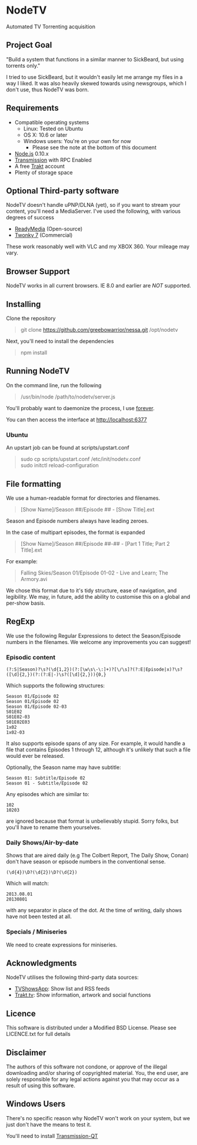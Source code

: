 # NodeTV
Automated TV Torrenting acquisition

## Project Goal

"Build a system that functions in a similar manner to SickBeard, but using torrents only."

I tried to use SickBeard, but it wouldn't easily let me arrange my files in a way I liked. It was also heavily skewed towards using newsgroups, which I don't use, thus NodeTV was born.



## Requirements

- Compatible operating systems
	- Linux: Tested on Ubuntu
	- OS X: 10.6 or later
	- Windows users: You're on your own for now
		- Please see the note at the bottom of this document
- [Node.js](http://nodejs.org) 0.10.x
- [Transmission](http://transmissionbt.com) with RPC Enabled
- A free [Trakt](http://trakt.tv) account
- Plenty of storage space



## Optional Third-party software
NodeTV doesn't handle uPNP/DLNA (yet), so if you want to stream your content, you'll need a MediaServer. I've used the following, with various degrees of success

- [ReadyMedia](minidlna.sourceforge.net) (Open-source)
- [Twonky 7](http://twonky.com/downloads) (Commercial)

These work reasonably well with VLC and my XBOX 360. Your mileage may vary.



## Browser Support

NodeTV works in all current browsers. IE 8.0 and earlier are *NOT* supported.



## Installing

Clone the repository
> git clone https://github.com/greebowarrior/nessa.git /opt/nodetv

Next, you'll need to install the dependencies
> npm install



## Running NodeTV

On the command line, run the following
> /usr/bin/node /path/to/nodetv/server.js

You'll probably want to daemonize the process, I use [forever](https://github.com/nodejitsu/forever).

You can then access the interface at [http://localhost:6377](http://localhost:6377)  

### Ubuntu
An upstart job can be found at scripts/upstart.conf
> sudo cp scripts/upstart.conf /etc/init/nodetv.conf  
> sudo initctl reload-configuration



## File formatting

We use a human-readable format for directories and filenames.
>[Show Name]/Season ##/Episode ## - [Show Title].ext

Season and Episode numbers always have leading zeroes.

In the case of multipart episodes, the format is expanded
> [Show Name]/Season ##/Episode ##-## - [Part 1 Title; Part 2 Title].ext

For example:

> Falling Skies/Season 01/Episode 01-02 - Live and Learn; The Armory.avi

We chose this format due to it's tidy structure, ease of navigation, and legibility. We may, in future, add the ability to customise this on a global and per-show basis.



## RegExp

We use the following Regular Expressions to detect the Season/Episode numbers in the filenames.
We welcome any improvements you can suggest!

### Episodic content
	
	(?:S|Season)?\s?(\d{1,2})(?:[\w\s\-\:]+)?[\/\s]?(?:E|Episode|x)?\s?([\d]{2,})(?:(?:E|-)\s?([\d]{2,})){0,}

Which supports the following structures:
	
	Season 01/Episode 02
	Season 01/Episode 02
	Season 01/Episode 02-03
	S01E02
	S01E02-03
	S01E02E03
	1x02
	1x02-03

It also supports episode spans of any size. For example, it would handle a file that contains Episodes 1 through 12, although it's unlikely that such a file would ever be released.	

Optionally, the Season name may have subtitle:
	
	Season 01: Subtitle/Episode 02
	Season 01 - Subtitle/Episode 02

Any episodes which are similar to:	

	102
	10203
	
are ignored because that format is unbelievably stupid. Sorry folks, but you'll have to rename them yourselves.

### Daily Shows/Air-by-date

Shows that are aired daily (e.g The Colbert Report, The Daily Show, Conan) don't have season or episode numbers in the conventional sense.
	
	(\d{4})\D?(\d{2})\D?(\d{2})
Which will match:
	
	2013.08.01
	20130801
	
with any separator in place of the dot.
At the time of writing, daily shows have not been tested at all.

### Specials / Miniseries

We need to create expressions for miniseries.


			
## Acknowledgments

NodeTV utilises the following third-party data sources:

- [TVShowsApp](http://tvshowsapp.com): Show list and RSS feeds
- [Trakt.tv](http://trakt.tv): Show information, artwork and social functions



## Licence

This software is distributed under a Modified BSD License. Please see LICENCE.txt for full details



## Disclaimer

The authors of this software not condone, or approve of the illegal downloading and/or sharing of copyrighted material. You, the end user, are solely responsible for any legal actions against you that may occur as a result of using this software.



## Windows Users

There's no specific reason why NodeTV won't work on your system, but we just don't have the means to test it.

You'll need to install [Transmission-QT](http://sourceforge.net/projects/trqtw/)
